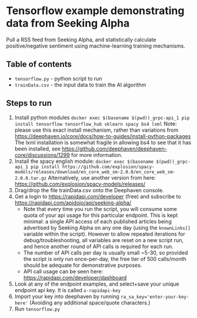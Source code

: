# Tensorflow example demonstrating data from Seeking Alpha

Pull a RSS feed from Seeking Alpha, and statistically calculate positive/negative sentiment using machine-learning
training mechanisms.

## Table of contents

* `tensorflow.py` - python script to run
* `trainData.csv` - the input data to train the AI algorithm

## Steps to run

1. Install python modules
   `docker exec $(basename $(pwd))_grpc-api_1 pip install tensorflow tensorflow_hub sklearn spacy bs4 lxml`
   Note: please use this exact install mechanism, rather than variations
   from https://deephaven.io/core/docs/how-to-guides/install-python-packages
   The lxml installation is somewhat fragile in allowing bs4 to see that it has been installed,
   see https://github.com/deephaven/deephaven-core/discussions/1299 for more information.
1. Install the spacy english module:
   `docker exec $(basename $(pwd))_grpc-api_1 pip install https://github.com/explosion/spacy-models/releases/download/en_core_web_sm-2.0.0/en_core_web_sm-2.0.0.tar.gz`
   Alternatively, use another version from here:
   https://github.com/explosion/spacy-models/releases/
1. Drag/drop the file trainData.csv onto the Deephaven console.
1. Get a login to https://rapidapi.com/developer (free) and subscribe to https://rapidapi.com/apidojo/api/seeking-alpha/
    * Note that every time you run the script, you will consume some quota of your api usage for this particular
      endpoint. This is kept minimal: a single API access of each published articles being advertised by Seeking Alpha
      on any one day (using the `knownLinks[]` variable within the script). However to allow repeated iterations for
      debug/troubleshooting, all variables are reset on a new script run, and hence another round of API calls is
      required for each run.
    * The number of API calls per day is usually small ~5-30, so provided the script is only run once-per-day, the free
      tier of 500 calls/month should be adequate for demonstrative purposes.
    * API call usage can be seen here: https://rapidapi.com/developer/dashboard
1. Look at any of the endpoint examples, and select+save your unique endpoint api key. It is called `x-rapidapi-key`
1. Import your key into deephaven by running `ra_sa_key='enter-your-key-here'` (Avoiding any additional space/quote
   characters.)
1. Run `tensorflow.py`
